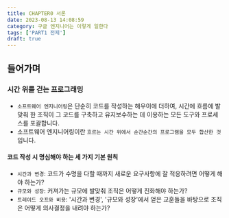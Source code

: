 ```yaml
---
title: CHAPTER0 서론
date: 2023-08-13 14:08:59
category: 구글 엔지니어는 이렇게 일한다
tags: ['PART1 전제']
draft: true
---
```


## 들어가며

### 시간 위를 걷는 프로그래밍

- `소프트웨어 엔지니어링`은 단순히 코드를 작성하는 해우이에 더하여, 시간에 흐름에 발맞춰 한 조직이 그 코드를 구축하고 유지보수하는 데 이용하는 모든 도구와 프로세스를 포괄합니다.
- 소프트웨어 엔지니어링이란 `흐르는 시간 위에서 순간순간의 프로그램을 모두 합산한 것`입니다.

#### 코드 작성 시 명심해야 하는 세 가지 기본 원칙

- `시간과 변경`: 코드가 수명을 다할 때까지 새로운 요구사항에 잘 적응하려면 어떻게 해야 하는가?
- `규모와 성장`: 커져가는 규모에 발맞춰 조직은 어떻게 진화해야 하는가?
- `트레이드 오프와 비용`: '시간과 변경', '규모와 성장'에서 얻은 교훈들을 바탕으로 조직은 어떻게 의사결정을 내려야 하는가?
